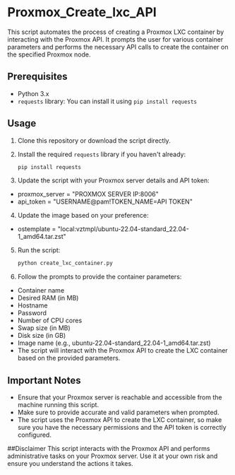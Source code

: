 # Proxmox_Create_lxc_API

This script automates the process of creating a Proxmox LXC container by interacting with the Proxmox API. It prompts the user for various container parameters and performs the necessary API calls to create the container on the specified Proxmox node.

## Prerequisites

- Python 3.x
- `requests` library: You can install it using `pip install requests`

## Usage

1. Clone this repository or download the script directly.

2. Install the required `requests` library if you haven't already:

   ```bash
   pip install requests

3. Update the script with your Proxmox server details and API token:

-  proxmox_server = "PROXMOX SERVER IP:8006"
-  api_token = "USERNAME@pam!TOKEN_NAME=API TOKEN"

4. Update the image based on your preference:

-  ostemplate = "local:vztmpl/ubuntu-22.04-standard_22.04-1_amd64.tar.zst"

5. Run the script:

   ```bash
   python create_lxc_container.py

6. Follow the prompts to provide the container parameters:

- Container name
- Desired RAM (in MB)
- Hostname
- Password
- Number of CPU cores
- Swap size (in MB)
- Disk size (in GB)
- Image name (e.g., ubuntu-22.04-standard_22.04-1_amd64.tar.zst)
- The script will interact with the Proxmox API to create the LXC container based on the provided parameters.

## Important Notes
- Ensure that your Proxmox server is reachable and accessible from the machine running this script.
- Make sure to provide accurate and valid parameters when prompted.
- The script uses the Proxmox API to create the LXC container, so make sure you have the necessary permissions and the API token is correctly configured.


##Disclaimer
This script interacts with the Proxmox API and performs administrative tasks on your Proxmox server. Use it at your own risk and ensure you understand the actions it takes.
